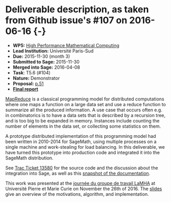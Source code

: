 # Deliverable description, as taken from Github issue's #107 on 2016-06-16 {-}

- **WP5:** [High Performance Mathematical Computing](https://github.com/OpenDreamKit/OpenDreamKit/tree/master/WP5)
- **Lead Institution:** Université Paris-Sud
- **Due:** 2015-11-30 (month 3)
- **Submitted to Sage:** 2015-11-30
- **Merged into Sage:** 2016-04-08
- **Task**: T5.6 (#104)
- **Nature:** Demonstrator
- **Proposal:** [p.51](https://github.com/OpenDreamKit/OpenDreamKit/raw/master/Proposal/proposal-www.pdf)
- **[Final report](https://github.com/OpenDreamKit/OpenDreamKit/raw/master/WP5/D5.1/D5.1-final-report.pdf)**

[MapReduce](https://en.wikipedia.org/wiki/MapReduce) is a classical programming model for distributed computations where one maps a function on a large data set and use a reduce function to summarize all the produced information. A use case that occurs often e.g. in combinatorics is to have a data sets that is described by a recursion tree, and is too big to be expanded in memory. Instances include counting the number of elements in the data set, or collecting some statistics on them.

A prototype distributed implementation of this programming model had been written in 2010-2014 for SageMath, using multiple processes on a single machine and work-stealing for load balancing. In this deliverable, we have turned this prototype into production code and integrated it into the SageMath distribution.

See [Trac Ticket 13580](http://trac.sagemath.org/ticket/13580) for the source code and the discussion about the integration into Sage, as well as this [snapshot of the documentation](https://github.com/OpenDreamKit/OpenDreamKit/blob/master/WP5/T5.6/documentation.pdf).

This work was presented at the [journée du groupe de travail LaMHA](http://tesson.julien.free.fr/LaMHA/2015/automne.php) at Université Pierre et Marie Curie on November the 26th of 2016. The [slides](https://github.com/OpenDreamKit/OpenDreamKit/raw/master/WP5/T5.6/HPC-Combi.pdf) give an overview of the motivations, algorithm, and implementation.

